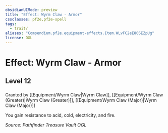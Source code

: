 ```yaml
---
obsidianUIMode: preview
title: "Effect: Wyrm Claw - Armor"
cssclasses: pf2e,pf2e-spell
tags:
  - trait/
aliases: "Compendium.pf2e.equipment-effects.Item.WLvFC2eE80SEZpUg"
license: OGL
---
```

# Effect: Wyrm Claw - Armor
## Level 12
### 






Granted by [[Equipment/Wyrm Claw|Wyrm Claw]], [[Equipment/Wyrm Claw (Greater)|Wyrm Claw (Greater)]], [[Equipment/Wyrm Claw (Major)|Wyrm Claw (Major)]]

You gain resistance to acid, cold, electricity, and fire.

*Source: Pathfinder Treasure Vault*
*OGL*